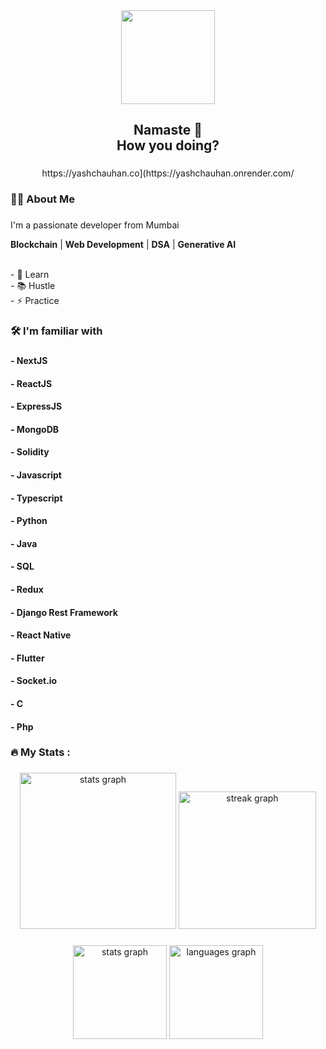 <div align="center">
  <img height="150" src="https://cdn-0.emojis.wiki/emoji-pics/facebook/man-technologist-facebook.png"  />
</div>

###

<h2 align="center">Namaste 👋<br>How you doing?</h2>

###

<p align="center">https://yashchauhan.co](https://yashchauhan.onrender.com/</p>

###

<h3 align="left">👩‍💻  About Me</h3>

###

<p align="left">I'm a passionate developer from Mumbai</p>
<p align="left"><b>Blockchain</b> | <b>Web Development</b> | <b>DSA</b> | <b>Generative AI</b></p>

<p align="left"><br>- 🔭 Learn<br>- 📚 Hustle<br>- ⚡ Practice</p>

###

<h3 align="left">🛠 I'm familiar with</h3>

###

<h4>- NextJS</h4>
<h4>- ReactJS</h4>
<h4>- ExpressJS</h4>
<h4>- MongoDB</h4>
<h4>- Solidity</h4>
<h4>- Javascript</h4>
<h4>- Typescript</h4>
<h4>- Python</h4>
<h4>- Java</h4>
<h4>- SQL</h4>
<h4>- Redux</h4>
<h4>- Django Rest Framework</h4>
<h4>- React Native</h4>
<h4>- Flutter</h4>
<h4>- Socket.io</h4>
<h4>- C</h4>
<h4>- Php</h4>

###

<h3 align="left">🔥   My Stats :</h3>

###

<div align="center">
  <img 
    src="https://github-readme-stats.vercel.app/api?username=itsYashASeeker&hide_title=false&hide_rank=false&show_icons=true&include_all_commits=true&count_private=true&disable_animations=false&theme=dracula&locale=en&hide_border=false&order=1" height="250" alt="stats graph"  />
  <img src="https://streak-stats.demolab.com?user=itsYashASeeker&locale=en&mode=daily&theme=dark&hide_border=false&border_radius=5&order=3" height="220" alt="streak graph"  />
</div>

###

<div align="center">
  <img src="https://github-readme-stats.vercel.app/api?username=itsYashASeeker&hide_title=false&hide_rank=false&show_icons=true&include_all_commits=true&count_private=true&disable_animations=false&theme=dracula&locale=en&hide_border=false&order=1" height="150" alt="stats graph"  />
  <img src="https://github-readme-stats.vercel.app/api/top-langs?username=itsYashASeeker&locale=en&hide_title=false&layout=compact&card_width=320&langs_count=5&theme=dracula&hide_border=false&order=2" height="150" alt="languages graph"  />
</div>

###
